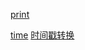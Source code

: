 [print](http://blog.csdn.net/jcjc918/article/details/9354815)

[time](http://www.runoob.com/python/python-date-time.html)
[时间戳转换](http://liyangliang.me/posts/2012/10/python-timestamp-to-timestr/)
